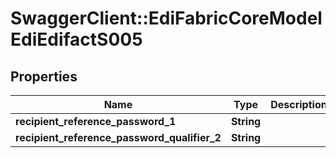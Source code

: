 # SwaggerClient::EdiFabricCoreModelEdiEdifactS005

## Properties
Name | Type | Description | Notes
------------ | ------------- | ------------- | -------------
**recipient_reference_password_1** | **String** |  | [optional] 
**recipient_reference_password_qualifier_2** | **String** |  | [optional] 


